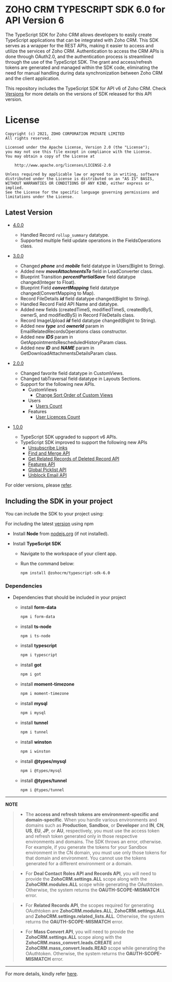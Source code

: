 # ZOHO CRM TYPESCRIPT SDK 6.0 for API Version 6

The TypeScript SDK for Zoho CRM allows developers to easily create TypeScript applications that can be integrated with Zoho CRM. This SDK serves as a wrapper for the REST APIs, making it easier to access and utilize the services of Zoho CRM. 
Authentication to access the CRM APIs is done through OAuth2.0, and the authentication process is streamlined through the use of the TypeScript SDK. The grant and access/refresh tokens are generated and managed within the SDK code, eliminating the need for manual handling during data synchronization between Zoho CRM and the client application.

This repository includes the TypeScript SDK for API v6 of Zoho CRM. Check [Versions](https://github.com/zoho/zohocrm-typescript-sdk-6.0/releases) for more details on the versions of SDK released for this API version.

License
=======

    Copyright (c) 2021, ZOHO CORPORATION PRIVATE LIMITED 
    All rights reserved. 

    Licensed under the Apache License, Version 2.0 (the "License"); 
    you may not use this file except in compliance with the License. 
    You may obtain a copy of the License at 
    
        http://www.apache.org/licenses/LICENSE-2.0 
    
    Unless required by applicable law or agreed to in writing, software 
    distributed under the License is distributed on an "AS IS" BASIS, 
    WITHOUT WARRANTIES OR CONDITIONS OF ANY KIND, either express or implied. 
    See the License for the specific language governing permissions and 
    limitations under the License.

## Latest Version

- [4.0.0](/versions/4.0.0/README.md)
    - Handled Record `rollup_summary` datatype.
    - Supported multiple field update operations in the FieldsOperations class.

- [3.0.0](/versions/3.0.0/README.md)
    - Changed ***phone*** and ***mobile*** field datatype in Users(BigInt to String).
    - Added new ***moveAttachmentsTo*** field in LeadConverter class.
    - Blueprint Transition ***percentPartialSave*** field datatype changed(Integer to Float).
    - Blueprint Field ***convertMapping*** field datatype changed(ConvertMapping to Map).
    - Record FileDetails ***id*** field datatype changed(BigInt to String).
    - Handled Record Field API Name and datatype.
    - Added new fields (createdTimeS, modifiedTimeS, createdByS, ownerS, and modifiedByS) in Record FileDetails class.
    - Record ImageUpload ***id*** field datatype changed(BigInt to String).
    - Added new ***type*** and ***ownerId*** param in EmailRelatedRecordsOperations class constructor.
    - Added new ***IDS*** param in GetAppointmentsRescheduledHistoryParam class.
    - Added new ***ID*** and ***NAME*** param in GetDownloadAttachmentsDetailsParam class.


- [2.0.0](/versions/2.0.0/README.md)
    - Changed favorite field datatype in CustomViews.
    - Changed tabTraversal field datatype in Layouts Sections.
    - Support for the following new APIs.
        - CustomViews
            - [Change Sort Order of Custom Views](https://www.zoho.com/crm/developer/docs/api/v6/sort-order-cv.html)
        - Users
            - [Users Count](https://www.zoho.com/crm/developer/docs/api/v6/users-count.html)
        - Features
            - [User Licences Count](https://www.zoho.com/crm/developer/docs/api/v6/get-user-licences.html)

- [1.0.0](/versions/1.0.0/README.md)
    - TypeScript SDK upgraded to support v6 APIs.
    - TypeScript SDK improved to support the following new APIs
        - [Unsubscribe Links](https://www.zoho.com/crm/developer/docs/api/v6/get-unsubscribe-links.html)
        - [Find and Merge API](https://www.zoho.com/crm/developer/docs/api/v6/merge-records.html)
        - [Get Related Records of Deleted Record API](https://www.zoho.com/crm/developer/docs/api/v6/get-related-records-of-deleted-record.html)
        - [Features API](https://www.zoho.com/crm/developer/docs/api/v6/get-features.html)
        - [Global Picklist API](https://www.zoho.com/crm/developer/docs/api/v6/get-global-picklist.html)
        - [Unblock Email API](https://www.zoho.com/crm/developer/docs/api/v6/unblock-emails.html)


For older versions, please [refer](https://github.com/zoho/zohocrm-typescript-sdk-6.0/releases).


## Including the SDK in your project
You can include the SDK to your project using:

For including the latest [version](https://github.com/zoho/zohocrm-typescript-sdk-6.0/releases/tag/4.0.0) using npm

  - Install **Node** from [nodejs.org](https://nodejs.org/en/download/) (if not installed).

  - Install **TypeScript SDK**

    - Navigate to the workspace of your client app.
    
    - Run the command below:

        ```sh
        npm install @zohocrm/typescript-sdk-6.0
        ```
### Dependencies

- Dependencies that should be included in your project

  - install **form-data**
    ```sh
    npm i form-data
    ```
  - install **ts-node**
    ```sh
    npm i ts-node
    ```
  - install **typescript**
    ```sh
    npm i typescript
    ```
  - install **got**
    ```sh
    npm i got
    ```
  - install **moment-timezone**
    ```sh
    npm i moment-timezone
    ```
  - install **mysql**
    ```sh
    npm i mysql
    ```
  - install **tunnel**
    ```sh
    npm i tunnel
    ```
  - install **winston**
    ```sh
    npm i winston
    ```
  - install **@types/mysql**
    ```sh
    npm i @types/mysql
    ```
  - install **@types/tunnel**
    ```sh
    npm i @types/tunnel
    ```
---

**NOTE** 

> - The **access and refresh tokens are environment-specific and domain-specific**. When you handle various environments and domains such as **Production**, **Sandbox**, or **Developer** and **IN**, **CN**, **US**, **EU**, **JP**, or **AU**, respectively, you must use the access token and refresh token generated only in those respective environments and domains. The SDK throws an error, otherwise.
For example, if you generate the tokens for your Sandbox environment in the CN domain, you must use only those tokens for that domain and environment. You cannot use the tokens generated for a different environment or a domain.

> - For **Deal Contact Roles API and Records API**, you will need to provide the **ZohoCRM.settings.ALL** scope along with the **ZohoCRM.modules.ALL** scope while generating the OAuthtoken. Otherwise, the system returns the **OAUTH-SCOPE-MISMATCH** error.

> - For **Related Records API**, the scopes required for generating OAuthtoken are **ZohoCRM.modules.ALL**, **ZohoCRM.settings.ALL** and **ZohoCRM.settings.related_lists.ALL**. Otherwise, the system returns the **OAUTH-SCOPE-MISMATCH** error.

> - For **Mass Convert API**, you will need to provide the **ZohoCRM.settings.ALL** scope along with the **ZohoCRM.mass_convert.leads.CREATE** and **ZohoCRM.mass_convert.leads.READ** scope while generating the OAuthtoken. Otherwise, the system returns the **OAUTH-SCOPE-MISMATCH** error.

---
For more details, kindly refer [here](/versions/4.0.0/README.md).
